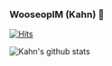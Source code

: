 ### WooseopIM (Kahn) 👋
[![Hits](https://hits.seeyoufarm.com/api/count/incr/badge.svg?url=https%3A%2F%2Fgithub.com%2FWooseopIM&count_bg=%2379C83D&title_bg=%23555555&icon=go.svg&icon_color=%2339C4BC&title=Hello+World+%21&edge_flat=false)](https://hits.seeyoufarm.com)

![Kahn's github stats](https://github-readme-stats.vercel.app/api?username=WooseopIM&show_icons=true)

<!--
**WooseopIM/WooseopIM** is a ✨ _special_ ✨ repository because its `README.md` (this file) appears on your GitHub profile.

Here are some ideas to get you started:

- 🔭 I’m currently working on ...
- 🌱 I’m currently learning ...
- 👯 I’m looking to collaborate on ...
- 🤔 I’m looking for help with ...
- 💬 Ask me about ...
- 📫 How to reach me: ...
- 😄 Pronouns: ...
- ⚡ Fun fact: ...
-->

